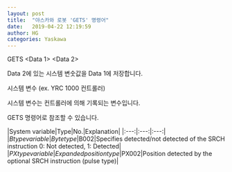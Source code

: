 ```yaml
---
layout: post
title:  "야스카와 로봇 'GETS' 명령어"
date:   2019-04-22 12:19:59
author: HG
categories: Yaskawa
---
```


GETS <Data 1> <Data 2>

Data 2에 있는 시스템 변숫값을 Data 1에 저장합니다.

시스템 변수 (ex. YRC 1000 컨트롤러)

시스템 변수는 컨트롤러에 의해 기록되는 변수입니다.

GETS 명령어로 참조할 수 있습니다.

|System variable|Type|No.|Explanation|
|:---:|:---:|:---:|
|$B type variable|Byte type|$B002|Specifies detected/not detected of the SRCH instruction 0: Not detected, 1: Detected|
|$PX type variable|Expanded position type|$PX002|Position detected by the optional SRCH instruction (pulse type)|
